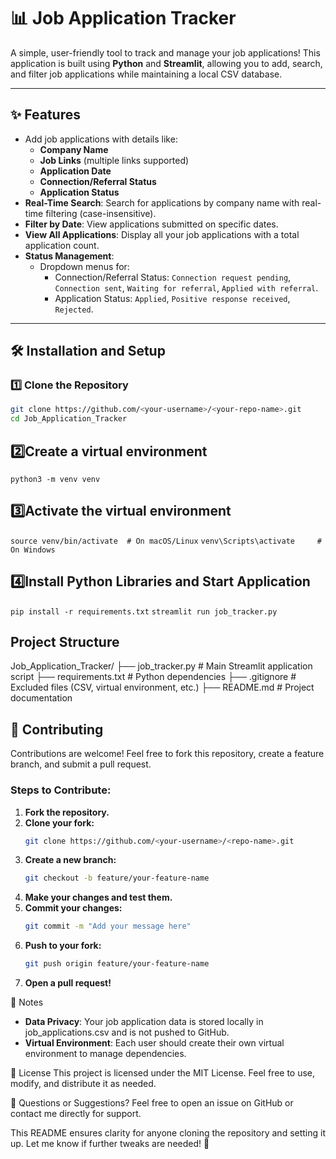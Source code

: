 # 📊 Job Application Tracker

A simple, user-friendly tool to track and manage your job applications! This application is built using **Python** and **Streamlit**, allowing you to add, search, and filter job applications while maintaining a local CSV database.

---

## ✨ Features
- Add job applications with details like:
  - **Company Name**
  - **Job Links** (multiple links supported)
  - **Application Date**
  - **Connection/Referral Status**
  - **Application Status**
- **Real-Time Search**: Search for applications by company name with real-time filtering (case-insensitive).
- **Filter by Date**: View applications submitted on specific dates.
- **View All Applications**: Display all your job applications with a total application count.
- **Status Management**:
  - Dropdown menus for:
    - Connection/Referral Status: `Connection request pending`, `Connection sent`, `Waiting for referral`, `Applied with referral`.
    - Application Status: `Applied`, `Positive response received`, `Rejected`.

---

## 🛠️ Installation and Setup

### 1️⃣ Clone the Repository
```bash
git clone https://github.com/<your-username>/<your-repo-name>.git
cd Job_Application_Tracker
```

## 2️⃣Create a virtual environment
```python3 -m venv venv```

## 3️⃣Activate the virtual environment
```source venv/bin/activate  # On macOS/Linux```
```venv\Scripts\activate     # On Windows```

## 4️⃣Install Python Libraries and Start Application
```pip install -r requirements.txt```
```streamlit run job_tracker.py```

## Project Structure
Job_Application_Tracker/
├── job_tracker.py         # Main Streamlit application script
├── requirements.txt       # Python dependencies
├── .gitignore             # Excluded files (CSV, virtual environment, etc.)
├── README.md              # Project documentation

## 🤝 Contributing
Contributions are welcome! Feel free to fork this repository, create a feature branch, and submit a pull request.

### Steps to Contribute:
1. **Fork the repository.**
2. **Clone your fork:**
    ```bash
    git clone https://github.com/<your-username>/<repo-name>.git
    ```
3. **Create a new branch:**
    ```bash
    git checkout -b feature/your-feature-name
    ```
4. **Make your changes and test them.**
5. **Commit your changes:**
    ```bash
    git commit -m "Add your message here"
    ```
6. **Push to your fork:**
    ```bash
    git push origin feature/your-feature-name
    ```
7. **Open a pull request!**

📝 Notes
- **Data Privacy**: Your job application data is stored locally in job_applications.csv and is not pushed to GitHub.
- **Virtual Environment**: Each user should create their own virtual environment to manage dependencies.

📜 License
This project is licensed under the MIT License. Feel free to use, modify, and distribute it as needed.

💬 Questions or Suggestions?
Feel free to open an issue on GitHub or contact me directly for support.

This README ensures clarity for anyone cloning the repository and setting it up. Let me know if further tweaks are needed! 🚀

